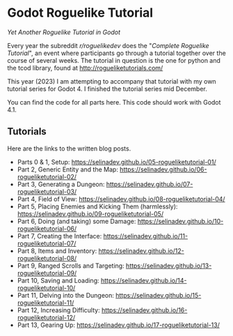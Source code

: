 # Godot Roguelike Tutorial

_Yet Another Roguelike Tutorial in Godot_

Every year the subreddit _r/roguelikedev_ does the "_Complete Roguelike Tutorial_", an event where participants go through a tutorial together over the course of several weeks. The tutorial in question is the one for python and the tcod library, found at http://rogueliketutorials.com/

This year (2023) I am attempting to accompany that tutorial with my own tutorial series for Godot 4. I finished the tutorial series mid December.


You can find the code for all parts here. This code should work with Godot 4.1.

## Tutorials

Here are the links to the written blog posts.

- Parts 0 & 1, Setup: https://selinadev.github.io/05-rogueliketutorial-01/
- Part 2, Generic Entity and the Map: https://selinadev.github.io/06-rogueliketutorial-02/
- Part 3, Generating a Dungeon: https://selinadev.github.io/07-rogueliketutorial-03/
- Part 4, Field of View: https://selinadev.github.io/08-rogueliketutorial-04/
- Part 5, Placing Enemies and Kicking Them (harmlessly): https://selinadev.github.io/09-rogueliketutorial-05/
- Part 6, Doing (and taking) some Damage: https://selinadev.github.io/10-rogueliketutorial-06/
- Part 7, Creating the Interface: https://selinadev.github.io/11-rogueliketutorial-07/
- Part 8, Items and Inventory: https://selinadev.github.io/12-rogueliketutorial-08/
- Part 9, Ranged Scrolls and Targeting: https://selinadev.github.io/13-rogueliketutorial-09/
- Part 10, Saving and Loading: https://selinadev.github.io/14-rogueliketutorial-10/
- Part 11, Delving into the Dungeon: https://selinadev.github.io/15-rogueliketutorial-11/
- Part 12, Increasing Difficulty: https://selinadev.github.io/16-rogueliketutorial-12/
- Part 13, Gearing Up: https://selinadev.github.io/17-rogueliketutorial-13/
